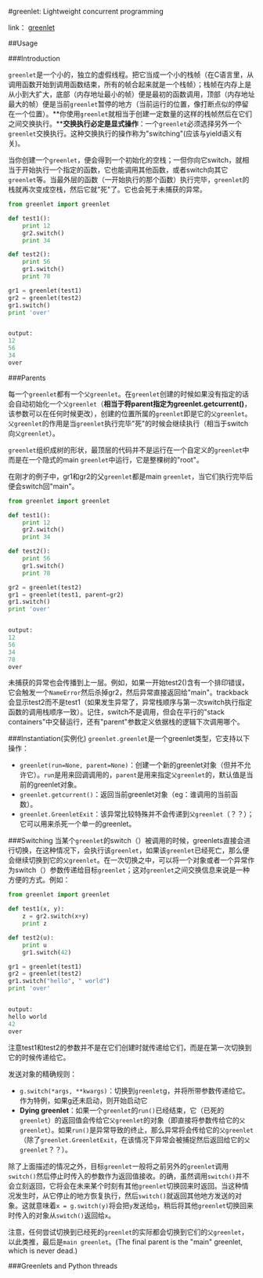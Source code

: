 #greenlet: Lightweight concurrent programming

link：    [greenlet](http://greenlet.readthedocs.org/en/latest/)

##Usage

###Introduction

`greenlet`是一个小的，独立的虚假线程。把它当成一个小的栈帧（在C语言里，从调用函数开始到调用函数结束，所有的帧合起来就是一个栈帧）；栈帧在内存上是从小到大扩大，底部（内存地址最小的帧）便是最初的函数调用，顶部（内存地址最大的帧）便是当前`greenlet`暂停的地方（当前运行的位置，像打断点似的停留在一个位置）。**你使用`greenlet`就相当于创建一定数量的这样的栈帧然后在它们之间交换执行。****交换执行必定是显式操作**：一个`greenlet`必须选择另外一个`greenlet`交换执行。这种交换执行的操作称为"switching"(应该与yield语义有关)。

当你创建一个`greenlet`，便会得到一个初始化的空栈；一但你向它switch，就相当于开始执行一个指定的函数，它也能调用其他函数，或者switch向其它`greenlet`等。当最外层的函数（一开始执行的那个函数）执行完毕，`greenlet`的栈就再次变成空栈，然后它就"死"了。它也会死于未捕获的异常。

```python
from greenlet import greenlet

def test1():
    print 12
    gr2.switch()
    print 34

def test2():
    print 56
    gr1.switch()
    print 78

gr1 = greenlet(test1)
gr2 = greenlet(test2)
gr1.switch()
print 'over'


output:
12
56
34
over
```

###Parents

每一个`greenlet`都有一个`父greenlet`。在`greenlet`创建的时候如果没有指定的话会自动初始化一个`父greenlet`（**相当于将parent指定为greenlet.getcurrent()**， 该参数可以在任何时候更改），创建的位置所属的`greenlet`即是它的`父greenlet`。`父greenlet`的作用是当`greenlet`执行完毕"死"的时候会继续执行（相当于switch向`父greenlet`）。

`greenlet`组织成树的形状，最顶层的代码并不是运行在一个自定义的`greenlet`中而是在一个隐式的main `greenlet`中运行，它是整棵树的"root"。

在刚才的例子中，gr1和gr2的父`greenlet`都是main `greenlet`，当它们执行完毕后便会switch回"main"。

```python
from greenlet import greenlet

def test1():
    print 12
    gr2.switch()
    print 34

def test2():
    print 56
    gr1.switch()
    print 78

gr2 = greenlet(test2)
gr1 = greenlet(test1, parent=gr2)
gr1.switch()
print 'over'


output:
12
56
34
78
over
```

未捕获的异常也会传播到上一层。例如，如果一开始test2()含有一个排印错误，它会触发一个``NameError``然后杀掉gr2，然后异常直接返回给"main"。trackback会显示test2而不是test1（如果发生异常了，异常栈顺序与第一次switch执行指定函数的调用栈顺序一致）。记住，switch不是调用，但会在平行的"stack containers"中交替运行，还有"parent"参数定义依据栈的逻辑下次调用哪个。

###Instantiation(实例化)
`greenlet.greenlet`是一个greenlet类型，它支持以下操作：

* `greenlet(run=None, parent=None)`：创建一个新的greenlet对象（但并不允许它）。`run`是用来回调调用的，`parent`是用来指定`父greenlet`的，默认值是当前的greenlet对象。
* `greenlet.getcurrent()`：返回当前greenlet对象（eg：谁调用的当前函数）。
* `greenlet.GreenletExit`：该异常比较特殊并不会传递到`父greenlet`（？？）；它可以用来杀死一个单一的greenlet。


###Switching
当某个`greenlet`的switch（）被调用的时候，greenlets直接会进行切换，在这种情况下，会执行该`greenlet`，如果该`greenlet`已经死亡，那么便会继续切换到它的`父greenlet`。在一次切换之中，可以将一个对象或者一个异常作为switch（）参数传递给目标`greenlet`；这对`greenlet`之间交换信息来说是一种方便的方式。例如：
```python
from greenlet import greenlet 

def test1(x, y):
    z = gr2.switch(x+y)
    print z

def test2(u):
    print u
    gr1.switch(42)

gr1 = greenlet(test1)
gr2 = greenlet(test2)
gr1.switch("hello", " world")
print 'over'


output:
hello world
42
over
```
注意test1和test2的参数并不是在它们创建时就传递给它们，而是在第一次切换到它的时候传递给它。

发送对象的精确规则：
* `g.switch(*args, **kwargs)`：切换到`greenlet`g，并将所带参数传递给它。作为特例，如果g还未启动，则开始启动它
* **Dying greenlet**：如果一个`greenlet`的`run()`已经结束，它（已死的`greenlet`）的返回值会传给它`父greenlet`的对象（即直接将参数传给它的`父greenlet`）。如果`run()`是异常导致的终止，那么异常将会传给它的`父greenlet`（除了`greenlet.GreenletExit`，在该情况下异常会被捕捉然后返回给它的`父greenlet`？？）。

除了上面描述的情况之外，目标`greenlet`一般将之前另外的`greenlet`调用`switch()`然后停止时传入的参数作为返回值接收。的确，虽然调用`switch()`并不会立刻返回，它将会在未来某个时刻有其他`greenlet`切换回来时返回。当这种情况发生时，从它停止的地方恢复执行，然后`switch()`就返回其他地方发送的对象。这就意味着`x = g.switch(y)`将会把`y`发送给`g`，稍后将其他`greenlet`切换回来时传入的对象从`switch()`返回给`x`。

注意，任何尝试切换到已经死的`greenlet`的实际都会切换到它们的`父greenlet`，以此类推，最后是`main greenlet`。(The final parent is the "main" greenlet, which is never dead.)

###Greenlets and Python threads
